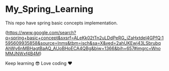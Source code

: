 # My_Spring_Learning
This repo have spring basic concepts implementation.


(https://www.google.com/search?q=spring+basic+concept&sxsrf=ALeKk02tTn2uLDdPeRG_jZaHxtdel4GPfQ:1595609935858&source=lnms&tbm=isch&sa=X&ved=2ahUKEwj43LSbrubqAhWy6nMBHagtBaAQ_AUoBHoECA4QBg&biw=1366&bih=657#imgrc=WnoMMJNWxf4B4M)

Keep learning :sunglasses: Love coding :heart:
